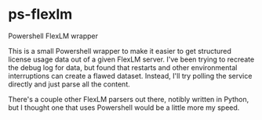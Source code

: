 # ps-flexlm
Powershell FlexLM wrapper

This is a small Powershell wrapper to make it easier to get structured license usage data out of a given FlexLM server. I've been trying to recreate the debug log for data, but found that restarts and other environmental interruptions can create a flawed dataset. Instead, I'll try polling the service directly and just parse all the content.

There's a couple other FlexLM parsers out there, notibly written in Python, but I thought one that uses Powershell would be a little more my speed.
